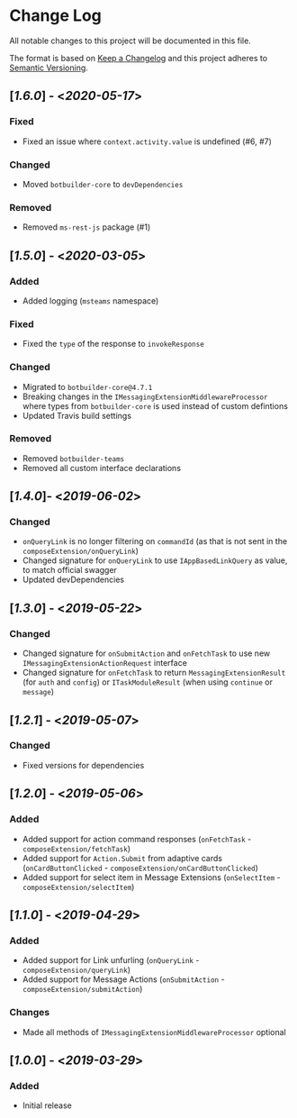 # Change Log

All notable changes to this project will be documented in this file.

The format is based on [Keep a Changelog](http://keepachangelog.com/)
and this project adheres to [Semantic Versioning](http://semver.org/).

## [*1.6.0*] - <*2020-05-17*>

### Fixed

* Fixed an issue where `context.activity.value` is undefined (#6, #7)

### Changed

* Moved `botbuilder-core` to `devDependencies`

### Removed

* Removed `ms-rest-js` package (#1)

## [*1.5.0*] - <*2020-03-05*>

### Added

* Added logging (`msteams` namespace)

### Fixed

* Fixed the `type` of the response to `invokeResponse`

### Changed

* Migrated to `botbuilder-core@4.7.1`
* Breaking changes in the `IMessagingExtensionMiddlewareProcessor` where
types from `botbuilder-core` is used instead of custom defintions
* Updated Travis build settings

### Removed

* Removed `botbuilder-teams`
* Removed all custom interface declarations

## [*1.4.0*]- <*2019-06-02*>

### Changed

* `onQueryLink` is no longer filtering on `commandId` (as that is not sent in the `composeExtension/onQueryLink`)
* Changed signature for `onQueryLink` to use `IAppBasedLinkQuery` as value, to match official swagger
* Updated devDependencies

## [*1.3.0*] - <*2019-05-22*>

### Changed

* Changed signature for `onSubmitAction` and `onFetchTask` to use new `IMessagingExtensionActionRequest` interface
* Changed signature for `onFetchTask` to return `MessagingExtensionResult` (for `auth` and `config`) or `ITaskModuleResult` (when using `continue` or `message`)

## [*1.2.1*] - <*2019-05-07*>

### Changed
* Fixed versions for dependencies

## [*1.2.0*] - <*2019-05-06*>

### Added
* Added support for action command responses (`onFetchTask` - `composeExtension/fetchTask`)
* Added support for `Action.Submit` from adaptive cards (`onCardButtonClicked` - `composeExtension/onCardButtonClicked`)
* Added support for select item in Message Extensions (`onSelectItem` - `composeExtension/selectItem`)

## [*1.1.0*] - <*2019-04-29*>

### Added
* Added support for Link unfurling (`onQueryLink` - `composeExtension/queryLink`)
* Added support for Message Actions (`onSubmitAction` - `composeExtension/submitAction`)

### Changes
* Made all methods of `IMessagingExtensionMiddlewareProcessor` optional

## [*1.0.0*] - <*2019-03-29*>

### Added
* Initial release